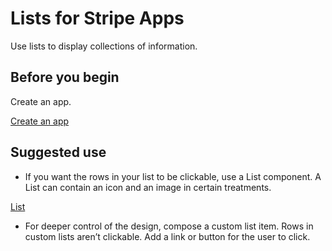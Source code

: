 # Lists for Stripe Apps

Use lists to display collections of information.

## Before you begin

Create an app.

[Create an app](/stripe-apps/create-app)

## Suggested use

- If you want the rows in your list to be clickable, use a List component. A List can contain an icon and an image in certain treatments.

[List](/stripe-apps/components/list)

- For deeper control of the design, compose a custom list item. Rows in custom lists aren’t clickable. Add a link or button for the user to click.
